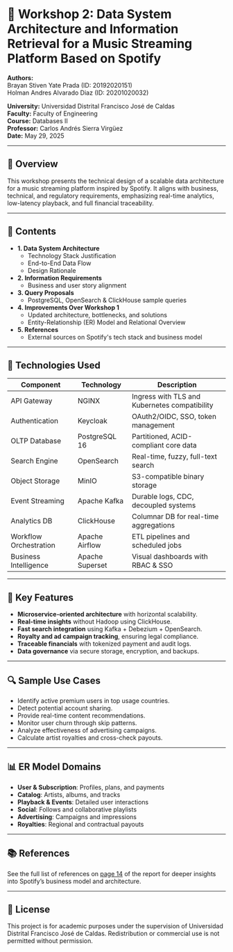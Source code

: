 # 🎵 Workshop 2: Data System Architecture and Information Retrieval for a Music Streaming Platform Based on Spotify

**Authors:**  
Brayan Stiven Yate Prada (ID: 20192020151)  
Holman Andres Alvarado Diaz (ID: 20201020032)  

**University:** Universidad Distrital Francisco José de Caldas  
**Faculty:** Faculty of Engineering  
**Course:** Databases II  
**Professor:** Carlos Andrés Sierra Virgüez  
**Date:** May 29, 2025

---

## 📘 Overview

This workshop presents the technical design of a scalable data architecture for a music streaming platform inspired by Spotify. It aligns with business, technical, and regulatory requirements, emphasizing real-time analytics, low-latency playback, and full financial traceability.

---

## 📁 Contents

- **1. Data System Architecture**
  - Technology Stack Justification
  - End-to-End Data Flow
  - Design Rationale
- **2. Information Requirements**
  - Business and user story alignment
- **3. Query Proposals**
  - PostgreSQL, OpenSearch & ClickHouse sample queries
- **4. Improvements Over Workshop 1**
  - Updated architecture, bottlenecks, and solutions
  - Entity-Relationship (ER) Model and Relational Overview
- **5. References**
  - External sources on Spotify's tech stack and business model

---

## 🧰 Technologies Used

| Component            | Technology     | Description                                   |
|----------------------|----------------|-----------------------------------------------|
| API Gateway          | NGINX          | Ingress with TLS and Kubernetes compatibility |
| Authentication       | Keycloak       | OAuth2/OIDC, SSO, token management            |
| OLTP Database        | PostgreSQL 16  | Partitioned, ACID-compliant core data         |
| Search Engine        | OpenSearch     | Real-time, fuzzy, full-text search            |
| Object Storage       | MinIO          | S3-compatible binary storage                  |
| Event Streaming      | Apache Kafka   | Durable logs, CDC, decoupled systems          |
| Analytics DB         | ClickHouse     | Columnar DB for real-time aggregations        |
| Workflow Orchestration | Apache Airflow | ETL pipelines and scheduled jobs            |
| Business Intelligence | Apache Superset| Visual dashboards with RBAC & SSO            |

---

## 🧾 Key Features

- **Microservice-oriented architecture** with horizontal scalability.
- **Real-time insights** without Hadoop using ClickHouse.
- **Fast search integration** using Kafka + Debezium + OpenSearch.
- **Royalty and ad campaign tracking**, ensuring legal compliance.
- **Traceable financials** with tokenized payment and audit logs.
- **Data governance** via secure storage, encryption, and backups.

---

## 🔍 Sample Use Cases

- Identify active premium users in top usage countries.
- Detect potential account sharing.
- Provide real-time content recommendations.
- Monitor user churn through skip patterns.
- Analyze effectiveness of advertising campaigns.
- Calculate artist royalties and cross-check payouts.

---

## 📊 ER Model Domains

- **User & Subscription**: Profiles, plans, and payments
- **Catalog**: Artists, albums, and tracks
- **Playback & Events**: Detailed user interactions
- **Social**: Follows and collaborative playlists
- **Advertising**: Campaigns and impressions
- **Royalties**: Regional and contractual payouts

---

## 📚 References

See the full list of references on [page 14](./workshop_2.pdf) of the report for deeper insights into Spotify’s business model and architecture.

---

## 📝 License

This project is for academic purposes under the supervision of Universidad Distrital Francisco José de Caldas. Redistribution or commercial use is not permitted without permission.

